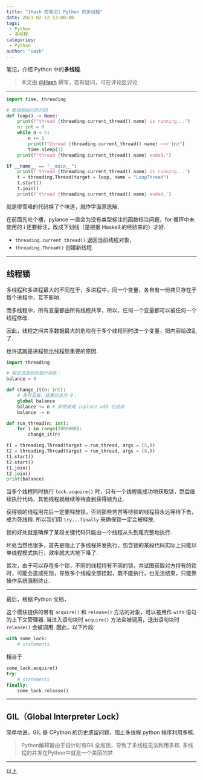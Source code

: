 ```yaml
---
title: "[Hash 的笔记] Python 的多线程"
date: 2021-02-12 13:00:00
tags:
 - Python
 - 多线程
categories:
 - Python
author: "Hash"
---
```


笔记，介绍 Python 中的**多线程**.

> 本文由 [@Hash](https://one.wh0th.ink/) 撰写，若有疑问，可在评论区讨论.

<!-- more -->

---

```py
import time, threading

# 新线程执行的代码
def loop() -> None:
    print(f"thread {threading.current_thread().name} is running...")
    n: int = 0
    while n < 5:
        n += 1
        print(f"thread {threading.current_thread().name} >>> {n}")
        time.sleep(1)
    print(f"thread {threading.current_thread().name} ended.")

if __name__ == "__main__":
    print(f'thread {threading.current_thread().name} is running...')
    t = threading.Thread(target = loop, name = "LoopThread")
    t.start()
    t.join()
    print(f'thread {threading.current_thread().name} ended.')
```

就是廖雪峰的代码换了个味道，就作字面意思解.

在前面先吐个槽，pylance 一直会为没有类型标注的函数标注问题，for 循环中未使用的 i 还要标注，改成下划线（是根据 Haskell 的经验来的）才好.

 - `threading.current_thread()` 返回当前线程对象，
 - `threading.Thread()` 创建新线程.

----

## 线程锁

多线程和多进程最大的不同在于，多进程中，同一个变量，各自有一份拷贝存在于每个进程中，互不影响.

而多线程中，所有变量都由所有线程共享，所以，任何一个变量都可以被任何一个线程修改.

因此，线程之间共享数据最大的危险在于多个线程同时改一个变量，把内容给改乱了.

也许这就是进程锁比线程锁重要的原因.

```py
import threading

# 假定这是你的银行存款：
balance = 0

def change_it(n: int):
    # 先存后取，结果应该为 0：
    global balance
    balance += n # 即使改成 inplace add 也没用
    balance -= n

def run_thread(n: int):
    for i in range(2000000):
        change_it(n)

t1 = threading.Thread(target = run_thread, args = (5,))
t2 = threading.Thread(target = run_thread, args = (8,))
t1.start()
t2.start()
t1.join()
t2.join()
print(balance)
```

当多个线程同时执行 `lock.acquire()` 时，只有一个线程能成功地获取锁，然后继续执行代码，其他线程就继续等待直到获得锁为止.

获得锁的线程用完后一定要释放锁，否则那些苦苦等待锁的线程将永远等待下去，成为死线程. 所以我们用 `try...finally` 来确保锁一定会被释放.

锁的好处就是确保了某段关键代码只能由一个线程从头到尾完整地执行.

坏处当然也很多，首先是阻止了多线程并发执行，包含锁的某段代码实际上只能以单线程模式执行，效率就大大地下降了.

其次，由于可以存在多个锁，不同的线程持有不同的锁，并试图获取对方持有的锁时，可能会造成死锁，导致多个线程全部挂起，既不能执行，也无法结束，只能靠操作系统强制终止.

---

最后，根据 Python 文档，

这个模块提供的带有 `acquire()` 和 `release()` 方法的对象，可以被用作 `with` 语句的上下文管理器. 当进入语句块时 `acquire()` 方法会被调用，退出语句块时 `release()` 会被调用. 因此，以下片段:

```py
with some_lock:
    # statements
```

相当于

```py
some_lock.acquire()
try:
    # statements
finally:
    some_lock.release()
```

---

## GIL（Global Interpreter Lock）

简单地说，GIL 是 CPython 的历史遗留问题，阻止多线程 python 程序利用多核. 

> Python解释器由于设计时有GIL全局锁，导致了多线程无法利用多核. 多线程的并发在Python中就是一个美丽的梦.

---

以上.
